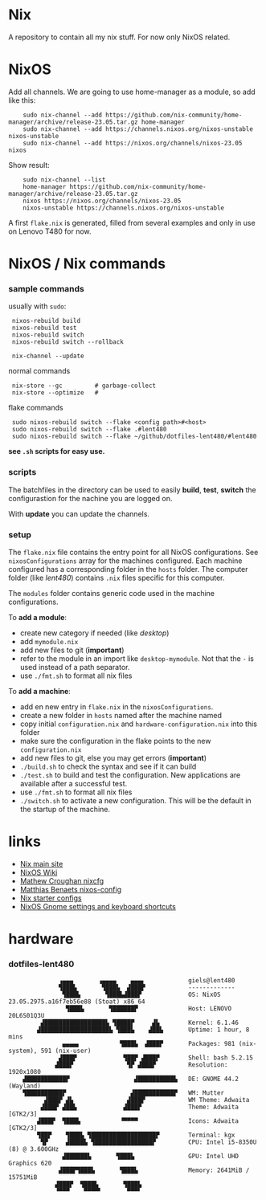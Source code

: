 # Nix

A repository to contain all my nix stuff. For now only NixOS related.
 
# NixOS
Add all channels. We are going to use home-manager as a module, so add like this:

        sudo nix-channel --add https://github.com/nix-community/home-manager/archive/release-23.05.tar.gz home-manager
        sudo nix-channel --add https://channels.nixos.org/nixos-unstable nixos-unstable
        sudo nix-channel --add https://nixos.org/channels/nixos-23.05 nixos

Show result:

        sudo nix-channel --list
        home-manager https://github.com/nix-community/home-manager/archive/release-23.05.tar.gz
        nixos https://nixos.org/channels/nixos-23.05
        nixos-unstable https://channels.nixos.org/nixos-unstable

A first `flake.nix` is generated, filled from several examples and only in use on Lenovo T480 for now.


# NixOS / Nix commands

### sample commands

usually with `sudo`:

     nixos-rebuild build
     nixos-rebuild test
     nixos-rebuild switch
     nixos-rebuild switch --rollback

     nix-channel --update

normal commands

     nix-store --gc         # garbage-collect
     nix-store --optimize   # 

flake commands

     sudo nixos-rebuild switch --flake <config path>#<host>
     sudo nixos-rebuild switch --flake .#lent480
     sudo nixos-rebuild switch --flake ~/github/dotfiles-lent480/#lent480

**see `.sh` scripts for easy use.**

### scripts

The batchfiles in the directory can be used to easily **build**, **test**, **switch** the configurastion for the nachine you are logged on.

With **update** you can update the channels.


### setup

The `flake.nix` file contains the entry point for all NixOS configurations.
See `nixosConfigurations` array for the machines configured. Each machine configured has a corresponding folder in the `hosts` folder. The computer folder (like *lent480*) contains `.nix` files specific for this computer.

The `modules` folder contains generic code used in the machine configurations.

To **add a module**:

- create new category if needed (like *desktop*)
- add `mymodule.nix`
- add new files to git (**important**)
- refer to the module in an import like `desktop-mymodule`. Not that the `-` is used instead of a path separator.
- use `./fmt.sh` to format all nix files

To **add a machine**:

- add en new entry in `flake.nix` in the `nixosConfigurations`.
- create a new folder in `hosts` named after the machine named
- copy initial `configuration.nix` and `hardware-configuration.nix` into this folder
- make sure the configuration in the flake points to the new `configuration.nix`
- add new files to git, else you may get errors (**important**)
- `./build.sh` to check the syntax and see if it can build
- `./test.sh` to build and test the configuration. New applications are available after a successful test.
- use `./fmt.sh` to format all nix files
- `./switch.sh` to activate a new configuration. This will be the default in the startup of the machine.


# links

- [Nix main site](https://nixos.org/)
- [NixOS Wiki](https://nixos.wiki)
- [Mathew Croughan nixcfg](https://github.com/MatthewCroughan/nixcfg)
- [Matthias Benaets nixos-config](https://github.com/MatthiasBenaets/nixos-config/)
- [Nix starter configs](https://github.com/Misterio77/nix-starter-configs)
- [NixOS Gnome settings and keyboard shortcuts](https://the-empire.systems/nixos-gnome-settings-and-keyboard-shortcuts)

# hardware
### dotfiles-lent480

                  ▗▄▄▄       ▗▄▄▄▄    ▄▄▄▖            giels@lent480 
                  ▜███▙       ▜███▙  ▟███▛            ------------- 
                   ▜███▙       ▜███▙▟███▛             OS: NixOS 23.05.2975.a16f7eb56e88 (Stoat) x86_64 
                    ▜███▙       ▜██████▛              Host: LENOVO 20L6S01Q3U 
             ▟█████████████████▙ ▜████▛     ▟▙        Kernel: 6.1.46 
            ▟███████████████████▙ ▜███▙    ▟██▙       Uptime: 1 hour, 8 mins 
                   ▄▄▄▄▖           ▜███▙  ▟███▛       Packages: 981 (nix-system), 591 (nix-user) 
                  ▟███▛             ▜██▛ ▟███▛        Shell: bash 5.2.15 
                 ▟███▛               ▜▛ ▟███▛         Resolution: 1920x1080 
        ▟███████████▛                  ▟██████████▙   DE: GNOME 44.2 (Wayland) 
        ▜██████████▛                  ▟███████████▛   WM: Mutter 
              ▟███▛ ▟▙               ▟███▛            WM Theme: Adwaita 
             ▟███▛ ▟██▙             ▟███▛             Theme: Adwaita [GTK2/3] 
            ▟███▛  ▜███▙           ▝▀▀▀▀              Icons: Adwaita [GTK2/3] 
            ▜██▛    ▜███▙ ▜██████████████████▛        Terminal: kgx 
             ▜▛     ▟████▙ ▜████████████████▛         CPU: Intel i5-8350U (8) @ 3.600GHz 
                   ▟██████▙       ▜███▙               GPU: Intel UHD Graphics 620 
                  ▟███▛▜███▙       ▜███▙              Memory: 2641MiB / 15751MiB 
                 ▟███▛  ▜███▙       ▜███▙
                 ▝▀▀▀    ▀▀▀▀▘       ▀▀▀▘                                     
